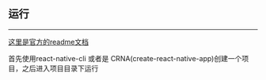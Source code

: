 ## 运行

---

[这里是官方的readme文档](https://github.com/storybooks/storybook/tree/master/app/react-native)

首先使用react-native-cli 或者是 CRNA(create-react-native-app)创建一个项目，之后进入项目目录下运行